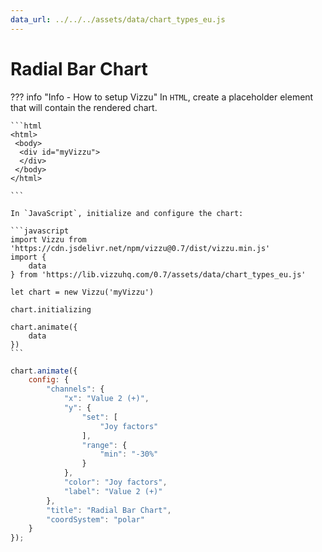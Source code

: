 ```yaml
---
data_url: ../../../assets/data/chart_types_eu.js
---
```


# Radial Bar Chart

<div id="example_01"></div>

??? info "Info - How to setup Vizzu"
    In `HTML`, create a placeholder element that will contain the rendered
    chart.

    ```html
    <html>
     <body>
      <div id="myVizzu">
      </div>
     </body>
    </html>

    ```

    In `JavaScript`, initialize and configure the chart:

    ```javascript
    import Vizzu from 'https://cdn.jsdelivr.net/npm/vizzu@0.7/dist/vizzu.min.js'
    import {
        data
    } from 'https://lib.vizzuhq.com/0.7/assets/data/chart_types_eu.js'

    let chart = new Vizzu('myVizzu')

    chart.initializing

    chart.animate({
        data
    })
    ```

```javascript
chart.animate({
    config: {
        "channels": {
            "x": "Value 2 (+)",
            "y": {
                "set": [
                    "Joy factors"
                ],
                "range": {
                    "min": "-30%"
                }
            },
            "color": "Joy factors",
            "label": "Value 2 (+)"
        },
        "title": "Radial Bar Chart",
        "coordSystem": "polar"
    }
});
```

<script src="./radial_rectangle_1dis_1con.js"></script>

